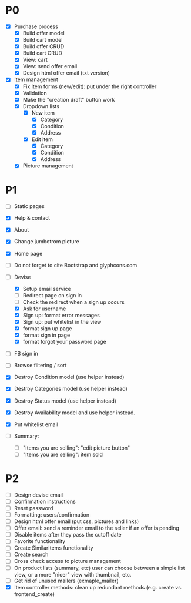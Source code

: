 # P0
- [x] Purchase process
  - [x] Build offer model
  - [x] Build cart model
  - [x] Build offer CRUD
  - [x] Build cart CRUD
  - [x] View: cart
  - [x] View: send offer email
  - [x] Design html offer email (txt version)

- [x] Item management
  - [x] Fix item forms (new/edit): put under the right controller
  - [x] Validation
  - [x] Make the "creation draft" button work
  - [x] Dropdown lists
    -[x] New item
      -[x] Category
      -[x] Condition
      -[x] Address
    -[x] Edit item
      -[x] Category
      -[x] Condition
      -[x] Address
  - [x] Picture management

# P1
- [ ] Static pages
 - [x] Help & contact
 - [x] About
 - [x] Change jumbotrom picture
 - [x] Home page
 - [ ] Do not forget to cite Bootstrap and glyphcons.com

- [ ] Devise
  - [x] Setup email service
  - [ ] Redirect page on sign in
  - [ ] Check the redirect when a sign up occurs
  - [x] Ask for username
  - [x] Sign up: format error messages
  - [x] Sign up: put whitelist in the view
  - [x] format sign up page
  - [x] format sign in page
  - [x] format forgot your password page

- [ ] FB sign in
- [ ] Browse filtering / sort
- [x] Destroy Condition model (use helper instead)
- [x] Destroy Categories model (use helper instead)
- [x] Destroy Status model (use helper instead)
- [x] Destroy Availability model and use helper instead.
- [x] Put whitelist email
- [ ] Summary:
  - [ ] "Items you are selling": "edit picture button"
  - [ ] "Items you are selling": item sold

# P2
- [ ] Design devise email
 - [ ] Confirmation instructions
 - [ ] Reset password
- [ ] Formatting: users/confirmation
- [ ] Design html offer email (put css, pictures and links)
- [ ] Offer email: send a reminder email to the seller if an offer is pending
- [ ] Disable items after they pass the cutoff date
- [ ] Favorite functionality
- [ ] Create SimilarItems functionality
- [ ] Create search
- [ ] Cross check access to picture management
- [ ] On product lists (summary, etc) user can choose between a simple list view, or a more "nicer" view with thumbnail, etc.
- [ ] Get rid of unused mailers (exmaple_mailer)
- [x] Item controller methods: clean up redundant methods (e.g. create vs. frontend_create)
